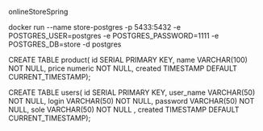 onlineStoreSpring

docker run --name store-postgres -p 5433:5432 -e POSTGRES_USER=postgres -e POSTGRES_PASSWORD=1111 -e POSTGRES_DB=store -d postgres

CREATE TABLE product( id SERIAL PRIMARY KEY, name VARCHAR(100) NOT NULL, price numeric NOT NULL, created TIMESTAMP DEFAULT CURRENT_TIMESTAMP);

CREATE TABLE users( id SERIAL PRIMARY KEY, user_name VARCHAR(50) NOT NULL, login VARCHAR(50) NOT NULL, password VARCHAR(50) NOT NULL, sole VARCHAR(50) NOT NULL , created TIMESTAMP DEFAULT CURRENT_TIMESTAMP);
